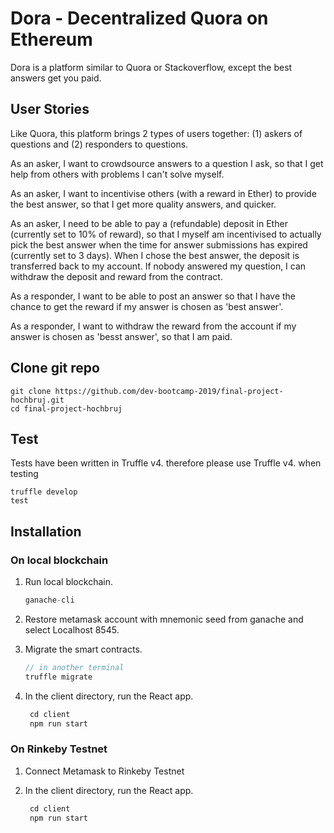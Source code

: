 # Dora - Decentralized Quora on Ethereum

Dora is a platform similar to Quora or Stackoverflow, except the best answers get you paid.


## User Stories

Like Quora, this platform brings 2 types of users together:
(1) askers of questions and
(2) responders to questions.

As an asker, I want to crowdsource answers to a question I ask, so that I get help from others with problems I can't solve myself.

As an asker, I want to incentivise others (with a reward in Ether) to provide the best answer, so that I get more quality answers, and quicker.

As an asker, I need to be able to pay a (refundable) deposit in Ether (currently set to 10% of reward), so that I myself am incentivised to actually pick the best answer when the time for answer submissions has expired (currently set to 3 days). When I chose the best answer, the deposit is transferred back to my account. If nobody answered my question, I can withdraw the deposit and reward from the contract.

As a responder, I want to be able to post an answer so that I have the chance to get the reward if my answer is chosen as 'best answer'. 

As a responder, I want to withdraw the reward from the account if my answer is chosen as 'besst answer', so that I am paid.

## Clone git repo
```
git clone https://github.com/dev-bootcamp-2019/final-project-hochbruj.git
cd final-project-hochbruj
```

## Test

Tests have been written in Truffle v4. therefore please use Truffle v4. when testing

```
truffle develop
test
```

## Installation

### On local blockchain

1. Run local blockchain.
    ```javascript
    ganache-cli
    ```
2. Restore metamask account with mnemonic seed from ganache and select Localhost 8545.

3. Migrate the smart contracts.
    ```javascript
    // in another terminal
    truffle migrate
    ```
4. In the client directory, run the React app. 
   ```javascript
    cd client
    npm run start
   ```

### On Rinkeby Testnet

1. Connect Metamask to Rinkeby Testnet

2. In the client directory, run the React app. 
   ```javascript
    cd client
    npm run start
   ```